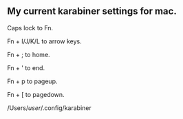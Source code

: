 ## My current karabiner settings for mac.

Caps lock to Fn. 

Fn + I/J/K/L to arrow keys. 

Fn + ; to home. 

Fn + ' to end. 

Fn + p to pageup. 

Fn + [ to pagedown. 

/Users/_user_/.config/karabiner
